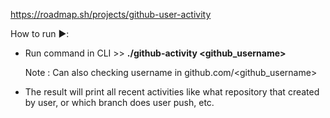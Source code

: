 https://roadmap.sh/projects/github-user-activity

How to run ▶️:

- Run command in CLI >> **./github-activity <github_username>**
  
  Note : Can also checking username in github.com/<github_username>

- The result will print all recent activities like what repository that created by user, or which branch does user push, etc.
  
